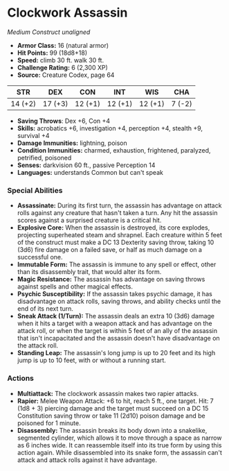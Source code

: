 # Clockwork Assassin

*Medium* *Construct* *unaligned*

- **Armor Class:** 16 (natural armor)
- **Hit Points:** 99 (18d8+18)
- **Speed:** climb 30 ft. walk 30 ft.
- **Challenge Rating:** 6 (2,300 XP)
- **Source:** Creature Codex, page 64

| STR | DEX | CON | INT | WIS | CHA |
| --- | --- | --- | --- | --- | --- |
| 14 (+2) | 17 (+3) | 12 (+1) | 12 (+1) | 12 (+1) | 7 (-2) |

- **Saving Throws**: Dex +6, Con +4
- **Skills:** acrobatics +6, investigation +4, perception +4, stealth +9, survival +4
- **Damage Immunities:** lightning, poison
- **Condition Immunities:** charmed, exhaustion, frightened, paralyzed, petrified, poisoned
- **Senses:** darkvision 60 ft., passive Perception 14
- **Languages:** understands Common but can't speak

### Special Abilities

- **Assassinate:** During its first turn, the assassin has advantage on attack rolls against any creature that hasn't taken a turn. Any hit the assassin scores against a surprised creature is a critical hit.
- **Explosive Core:** When the assassin is destroyed, its core explodes, projecting superheated steam and shrapnel. Each creature within 5 feet of the construct must make a DC 13 Dexterity saving throw, taking 10 (3d6) fire damage on a failed save, or half as much damage on a successful one.
- **Immutable Form:** The assassin is immune to any spell or effect, other than its disassembly trait, that would alter its form.
- **Magic Resistance:** The assassin has advantage on saving throws against spells and other magical effects.
- **Psychic Susceptibility:** If the assassin takes psychic damage, it has disadvantage on attack rolls, saving throws, and ability checks until the end of its next turn.
- **Sneak Attack (1/Turn):** The assassin deals an extra 10 (3d6) damage when it hits a target with a weapon attack and has advantage on the attack roll, or when the target is within 5 feet of an ally of the assassin that isn't incapacitated and the assassin doesn't have disadvantage on the attack roll.
- **Standing Leap:** The assassin's long jump is up to 20 feet and its high jump is up to 10 feet, with or without a running start.

### Actions

- **Multiattack:** The clockwork assassin makes two rapier attacks.
- **Rapier:** Melee Weapon Attack: +6 to hit, reach 5 ft., one target. Hit: 7 (1d8 + 3) piercing damage and the target must succeed on a DC 15 Constitution saving throw or take 11 (2d10) poison damage and be poisoned for 1 minute.
- **Disassembly:** The assassin breaks its body down into a snakelike, segmented cylinder, which allows it to move through a space as narrow as 6 inches wide. It can reassemble itself into its true form by using this action again. While disassembled into its snake form, the assassin can't attack and attack rolls against it have advantage.


